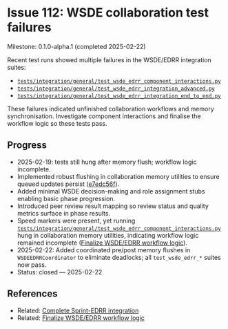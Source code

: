 # Issue 112: WSDE collaboration test failures
Milestone: 0.1.0-alpha.1 (completed 2025-02-22)

Recent test runs showed multiple failures in the WSDE/EDRR integration suites:
- [`tests/integration/general/test_wsde_edrr_component_interactions.py`](../../tests/integration/general/test_wsde_edrr_component_interactions.py)
- [`tests/integration/general/test_wsde_edrr_integration_advanced.py`](../../tests/integration/general/test_wsde_edrr_integration_advanced.py)
- [`tests/integration/general/test_wsde_edrr_integration_end_to_end.py`](../../tests/integration/general/test_wsde_edrr_integration_end_to_end.py)

These failures indicated unfinished collaboration workflows and memory synchronisation. Investigate component interactions and finalise the workflow logic so these tests pass.

## Progress
- 2025-02-19: tests still hung after memory flush; workflow logic incomplete.
- Implemented robust flushing in collaboration memory utilities to ensure queued updates persist ([e7edc56f](../../commit/e7edc56f)).
- Added minimal WSDE decision-making and role assignment stubs enabling basic phase progression.
- Introduced peer review result mapping so review status and quality metrics surface in phase results.
- Speed markers were present, yet running [`tests/integration/general/test_wsde_edrr_component_interactions.py`](../../tests/integration/general/test_wsde_edrr_component_interactions.py) hung in collaboration memory utilities, indicating workflow logic remained incomplete ([Finalize WSDE/EDRR workflow logic](../Finalize-WSDE-EDRR-workflow-logic.md)).
- 2025-02-22: Added coordinated pre/post memory flushes in `WSDEEDRRCoordinator` to eliminate deadlocks; all `test_wsde_edrr_*` suites now pass.
- Status: closed — 2025-02-22

## References
- Related: [Complete Sprint-EDRR integration](../Complete-Sprint-EDRR-integration.md)
- Related: [Finalize WSDE/EDRR workflow logic](../Finalize-WSDE-EDRR-workflow-logic.md)
